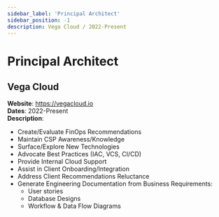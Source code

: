 ```yaml
---
sidebar_label: 'Principal Architect'
sidebar_position: -1
description: Vega Cloud / 2022-Present
---
```


# Principal Architect

## Vega Cloud
**Website**: https://vegacloud.io  
**Dates**: 2022-Present  
**Description**:
 - Create/Evaluate FinOps Recommendations
 - Maintain CSP Awareness/Knowledge
 - Surface/Explore New Technologies
 - Advocate Best Practices (IAC, VCS, CI/CD)
 - Provide Internal Cloud Support
 - Assist in Client Onboarding/Integration
 - Address Client Recommendations Reluctance
 - Generate Engineering Documentation from Business Requirements:
   - User stories
   - Database Designs
   - Workflow & Data Flow Diagrams
